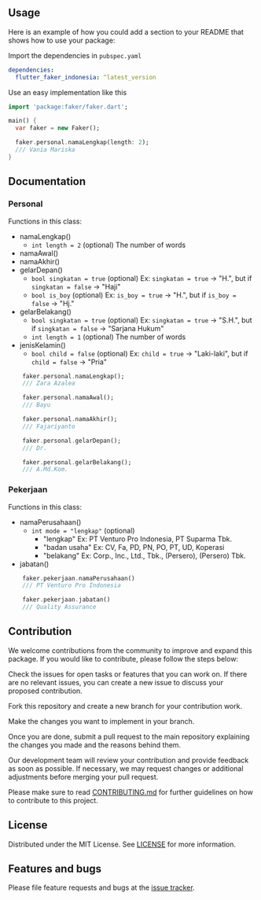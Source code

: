 ## Usage

Here is an example of how you could add a section to your README that shows how to use your package:

Import the dependencies in `pubspec.yaml`

```yaml
dependencies:
  flutter_faker_indonesia: ^latest_version
```

Use an easy implementation like this
```dart
import 'package:faker/faker.dart';

main() {
  var faker = new Faker();

  faker.personal.namaLengkap(length: 2);
  /// Vania Mariska
}
```
## Documentation
### Personal

Functions in this class:
- namaLengkap()
  - `int length = 2` (optional) The number of words
- namaAwal()
- namaAkhir()
- gelarDepan()
  - `bool singkatan = true` (optional) Ex: `singkatan = true` -> "H.", but if `singkatan = false` -> "Haji"
  - `bool is_boy` (optional) Ex: `is_boy = true` -> "H.", but if `is_boy = false` -> "Hj."
- gelarBelakang()
  - `bool singkatan = true` (optional) Ex: `singkatan = true` -> "S.H.", but if `singkatan = false` -> "Sarjana Hukum"
  - `int length = 1` (optional) The number of words
- jenisKelamin()
  - `bool child = false` (optional) Ex: `child = true` -> "Laki-laki", but if `child = false` -> "Pria"

```dart
    faker.personal.namaLengkap();
    /// Zara Azalea

    faker.personal.namaAwal();
    /// Bayu

    faker.personal.namaAkhir();
    /// Fajariyanto

    faker.personal.gelarDepan();
    /// Dr.

    faker.personal.gelarBelakang();
    /// A.Md.Kom.
```

### Pekerjaan

Functions in this class:
- namaPerusahaan()
  - `int mode = "lengkap"` (optional)
    - "lengkap" Ex: PT Venturo Pro Indonesia, PT Suparma Tbk.
    - "badan usaha" Ex: CV, Fa, PD, PN, PO, PT, UD, Koperasi
    - "belakang" Ex: Corp., Inc., Ltd., Tbk., (Persero), (Persero) Tbk.
- jabatan()

```dart
    faker.pekerjaan.namaPerusahaan()
    /// PT Venturo Pro Indonesia

    faker.pekerjaan.jabatan()
    /// Quality Assurance
```

## Contribution
We welcome contributions from the community to improve and expand this package. If you would like to contribute, please follow the steps below:

Check the issues for open tasks or features that you can work on. If there are no relevant issues, you can create a new issue to discuss your proposed contribution.

Fork this repository and create a new branch for your contribution work.

Make the changes you want to implement in your branch.

Once you are done, submit a pull request to the main repository explaining the changes you made and the reasons behind them.

Our development team will review your contribution and provide feedback as soon as possible. If necessary, we may request changes or additional adjustments before merging your pull request.

Please make sure to read [CONTRIBUTING.md][contributing] for further guidelines on how to contribute to this project.


## License

Distributed under the MIT License. See [LICENSE][license] for more information.


## Features and bugs

Please file feature requests and bugs at the [issue tracker][tracker].

[tracker]: https://github.com/bayufajariyanto/flutter_faker_indonesia/issues
[contributing]: https://github.com/bayufajariyanto/flutter_faker_indonesia/blob/main/CONTRIBUTING.md
[license]: https://pub.dev/packages/flutter_faker_indonesia/license